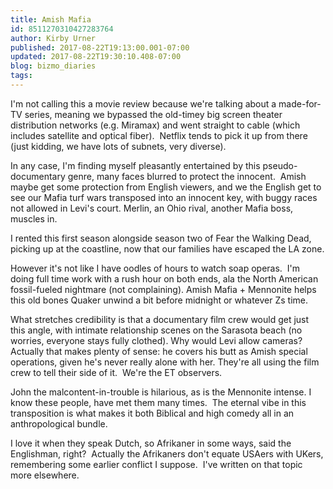 ```yaml
---
title: Amish Mafia
id: 8511270310427283764
author: Kirby Urner
published: 2017-08-22T19:13:00.001-07:00
updated: 2017-08-22T19:30:10.408-07:00
blog: bizmo_diaries
tags: 
---
```


I'm not calling this a movie review because we're talking about a made-for-TV series, meaning we bypassed the old-timey big screen theater distribution networks (e.g. Miramax) and went straight to cable (which includes satellite and optical fiber).  Netflix tends to pick it up from there (just kidding, we have lots of subnets, very diverse).

In any case, I'm finding myself pleasantly entertained by this pseudo-documentary genre, many faces blurred to protect the innocent.  Amish maybe get some protection from English viewers, and we the English get to see our Mafia turf wars transposed into an innocent key, with buggy races not allowed in Levi's court. Merlin, an Ohio rival, another Mafia boss, muscles in.

I rented this first season alongside season two of Fear the Walking Dead, picking up at the coastline, now that our families have escaped the LA zone.

However it's not like I have oodles of hours to watch soap operas.  I'm doing full time work with a rush hour on both ends, ala the North American fossil-fueled nightmare (not complaining). Amish Mafia + Mennonite helps this old bones Quaker unwind a bit before midnight or whatever Zs time.

What stretches credibility is that a documentary film crew would get just this angle, with intimate relationship scenes on the Sarasota beach (no worries, everyone stays fully clothed). Why would Levi allow cameras?  Actually that makes plenty of sense: he covers his butt as Amish special operations, given he's never really alone with her. They're all using the film crew to tell their side of it.  We're the ET observers.

John the malcontent-in-trouble is hilarious, as is the Mennonite intense. I know these people, have met them many times.  The eternal vibe in this transposition is what makes it both Biblical and high comedy all in an anthropological bundle.

I love it when they speak Dutch, so Afrikaner in some ways, said the Englishman, right?  Actually the Afrikaners don't equate USAers with UKers, remembering some earlier conflict I suppose.  I've written on that topic more elsewhere.